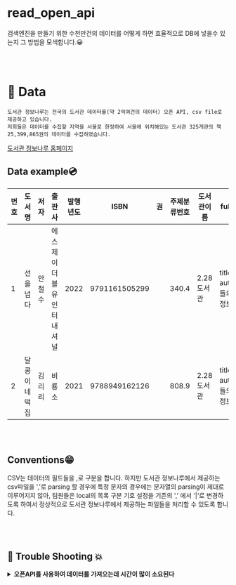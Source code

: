 # read_open_api
검색엔진을 만들기 위한 수천만건의 데이터를 어떻게 하면 효율적으로 DB에 넣을수 있는지 그 방법을 
모색합니다.😀

<br>
<br>

# 💾 Data
```
도서관 정보나루는 전국의 도서관 데이터를(약 2억여건의 데이터) 오픈 API, csv file로 제공하고 있습니다.
저희들은 데이터를 수집할 지역을 서울로 한정하여 서울에 위치해있는 도서관 325개관의 책 25,399,865권의 데이터를 수집하였습니다.
```
[도서관 정보나루 홈페이지](https://www.data4library.kr/)
<br>

## Data example💿
|번호|도서명|저자|출판사|발행년도|ISBN|권|주제분류번호|도서관이름|full-text|
|------|--------|-------|---------|-----|----|-----------|------|--------|------------------|
|1|선을 넘다|안철수|에스제이더블유인터내셔널|2022|9791161505299||340.4|2.28도서관|title, author(책들의 전체정보)|
|2|달콩이네 떡집|김리리|비룡소|2021|9788949162126||808.9|2.28도서관|title, author(책들의 전체정보)|


<br>
<br>


## Conventions😁
CSV는 데이터의 필드들을 ,로 구분을 합니다. 하지만 도서관 정보나루에서 제공하는 csv파일을 ','로 parsing 할 경우에 특정 문자의 경우에는 문자열의
parsing이 제대로 이루어지지 않아, 팀원들은 local의 목록 구분 기호 설정을 기존의 ',' 에서 '|'로 변경하도록 하여서 정상적으로 도서관 정보나루에서 제공하는
파일들을 처리할 수 있도록 합니다.

<br>
<br>

## 🤔 Trouble Shooting 💥
<details>
    <summary>
        <b>오픈API를 사용하여 데이터를 가져오는데 시간이 많이 소요된다</b>
    </summary>
<br>
  &nbsp;&nbsp;&nbsp;&nbsp; <b>원인:</b> 오픈 API를 사용하여 데이터를 가져와 저장할려고 했지만 1000건의 데이터당 10초 60,000건의 데이터에는 1시간이 소유되었다. 
  <br>
  &nbsp;&nbsp;&nbsp;&nbsp; <b>해결방안:</b> 오픈 API 대신 도서관 325개관의 csv파일을 전부 다운받아 DB에 저장하였다.
</details>
